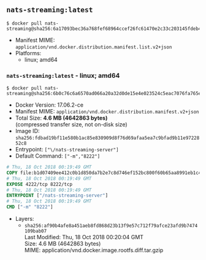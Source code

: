## `nats-streaming:latest`

```console
$ docker pull nats-streaming@sha256:6a17093bec36a768fef68964ccef26fc61470e2c33c203145fdeb44eb20201cd
```

-	Manifest MIME: `application/vnd.docker.distribution.manifest.list.v2+json`
-	Platforms:
	-	linux; amd64

### `nats-streaming:latest` - linux; amd64

```console
$ docker pull nats-streaming@sha256:6b0c76c6a6570ad066a20a32d0de15e4e023524c5eac7076fa765ec91a12ff67
```

-	Docker Version: 17.06.2-ce
-	Manifest MIME: `application/vnd.docker.distribution.manifest.v2+json`
-	Total Size: **4.6 MB (4642863 bytes)**  
	(compressed transfer size, not on-disk size)
-	Image ID: `sha256:fdbad19bf11e580b1ac85e830909d8f76d69afaa5ea7c9bfad9b11e9722852c8`
-	Entrypoint: `["\/nats-streaming-server"]`
-	Default Command: `["-m","8222"]`

```dockerfile
# Thu, 18 Oct 2018 00:19:49 GMT
COPY file:b1d07409ee412c0b1d850da7b2e7c8d746ef152bc800f60b65aa8991eb1c490b in /nats-streaming-server 
# Thu, 18 Oct 2018 00:19:49 GMT
EXPOSE 4222/tcp 8222/tcp
# Thu, 18 Oct 2018 00:19:49 GMT
ENTRYPOINT ["/nats-streaming-server"]
# Thu, 18 Oct 2018 00:19:49 GMT
CMD ["-m" "8222"]
```

-	Layers:
	-	`sha256:af90b4afe8a451aeb8fd868d23b13f9e57c712f79afce23afd9b7474109bab07`  
		Last Modified: Thu, 18 Oct 2018 00:20:04 GMT  
		Size: 4.6 MB (4642863 bytes)  
		MIME: application/vnd.docker.image.rootfs.diff.tar.gzip
